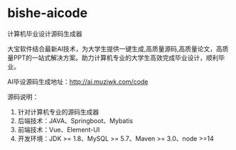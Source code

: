 # bishe-aicode
计算机毕业设计源码生成器

大宝软件结合最新AI技术，为大学生提供一键生成,高质量源码,高质量论文，高质量PPT的一站式解决方案。助力计算机专业的大学生高效完成毕业设计，顺利毕业。

AI毕设源码生成地址：http://ai.muziwk.com/code

源码说明：

1. 针对计算机专业的源码生成器
2. 后端技术：JAVA、Springboot、Mybatis
3. 前端技术：Vue、Element-UI
4. 开发环境：JDK >= 1.8、MySQL >= 5.7、Maven >= 3.0、node >=14


